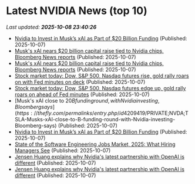 # Latest NVIDIA News (top 10)
_Last updated: **2025-10-08 23:40:26**_

- [Nvidia to Invest in Musk’s xAI as Part of $20 Billion Funding](https://biztoc.com/x/4b0b85436a7319bb) (Published: 2025-10-07)
- [Musk's xAI nears $20 billion capital raise tied to Nvidia chips, Bloomberg News reports](https://biztoc.com/x/3d2a7ddfd4f18791) (Published: 2025-10-07)
- [Musk's xAI nears $20 billion capital raise tied to Nvidia chips, Bloomberg News reports](https://www.channelnewsasia.com/business/musks-xai-nears-20-billion-capital-raise-tied-nvidia-chips-bloomberg-news-reports-5388731) (Published: 2025-10-07)
- [Stock market today: Dow, S&P 500, Nasdaq futures rise, gold rally roars on with Fed minutes on deck](https://finance.yahoo.com/news/live/stock-market-today-dow-sp-500-nasdaq-futures-rise-gold-rally-roars-on-with-fed-minutes-on-deck-231516964.html) (Published: 2025-10-07)
- [Stock market today: Dow, S&P 500, Nasdaq futures edge up, gold rally roars on ahead of Fed minutes](https://finance.yahoo.com/news/live/stock-market-today-dow-sp-500-nasdaq-futures-edge-up-gold-rally-roars-on-ahead-of-fed-minutes-231516412.html) (Published: 2025-10-07)
- [Musk's xAI close to $20B funding round, with Nvidia investing, Bloomberg says](https://thefly.com/permalinks/entry.php/id4209419/$PRIVATE;NVDA;TSLA-Musks-xAI-close-to-B-funding-round-with-Nvidia-investing-Bloomberg-says) (Published: 2025-10-07)
- [Nvidia to Invest in Musk’s xAI as Part of $20 Billion Funding](https://finance.yahoo.com/news/nvidia-invest-musk-xai-part-231116143.html) (Published: 2025-10-07)
- [State of the Software Engineering Jobs Market, 2025: What Hiring Managers See](https://freerepublic.com/focus/f-chat/4344964/posts) (Published: 2025-10-07)
- [Jensen Huang explains why Nvidia's latest partnership with OpenAI is different](https://biztoc.com/x/a4a01d6bd210db8f) (Published: 2025-10-07)
- [Jensen Huang explains why Nvidia's latest partnership with OpenAI is different](https://www.cnbc.com/2025/10/07/jensen-huang-nvidia-openai-different.html) (Published: 2025-10-07)
